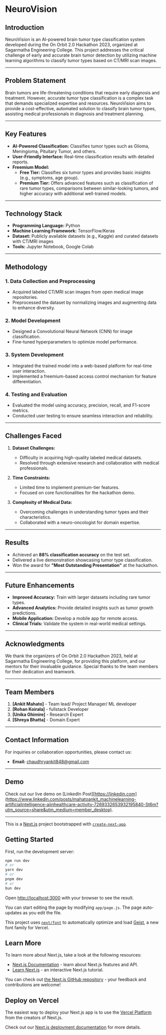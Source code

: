 # NeuroVision

## Introduction
NeuroVision is an AI-powered brain tumor type classification system developed during the On Orbit 2.0 Hackathon 2023, organized at Sagarmatha Engineering College. This project addresses the critical challenge of early and accurate brain tumor detection by utilizing machine learning algorithms to classify tumor types based on CT/MRI scan images.

---

## Problem Statement
Brain tumors are life-threatening conditions that require early diagnosis and treatment. However, accurate tumor type classification is a complex task that demands specialized expertise and resources. NeuroVision aims to provide a cost-effective, automated solution to classify brain tumor types, assisting medical professionals in diagnosis and treatment planning.

---

## Key Features
- **AI-Powered Classification:** Classifies tumor types such as Glioma, Meningioma, Pituitary Tumor, and others.
- **User-Friendly Interface:** Real-time classification results with detailed reports.
- **Freemium Model:**
  - **Free Tier:** Classifies six tumor types and provides basic insights (e.g., symptoms, age group).
  - **Premium Tier:** Offers advanced features such as classification of rare tumor types, comparisons between similar-looking tumors, and higher accuracy with additional well-trained models.

---

## Technology Stack
- **Programming Language:** Python
- **Machine Learning Framework:** TensorFlow/Keras
- **Dataset:** Publicly available datasets (e.g., Kaggle) and curated datasets with CT/MRI images
- **Tools:** Jupyter Notebook, Google Colab

---

## Methodology
### 1. **Data Collection and Preprocessing**
   - Acquired labeled CT/MRI scan images from open medical image repositories.
   - Preprocessed the dataset by normalizing images and augmenting data to enhance diversity.

### 2. **Model Development**
   - Designed a Convolutional Neural Network (CNN) for image classification.
   - Fine-tuned hyperparameters to optimize model performance.

### 3. **System Development**
   - Integrated the trained model into a web-based platform for real-time user interaction.
   - Implemented a freemium-based access control mechanism for feature differentiation.

### 4. **Testing and Evaluation**
   - Evaluated the model using accuracy, precision, recall, and F1-score metrics.
   - Conducted user testing to ensure seamless interaction and reliability.

---

## Challenges Faced
1. **Dataset Challenges:**
   - Difficulty in acquiring high-quality labeled medical datasets.
   - Resolved through extensive research and collaboration with medical professionals.

2. **Time Constraints:**
   - Limited time to implement premium-tier features.
   - Focused on core functionalities for the hackathon demo.

3. **Complexity of Medical Data:**
   - Overcoming challenges in understanding tumor types and their characteristics.
   - Collaborated with a neuro-oncologist for domain expertise.

---

## Results
- Achieved an **88% classification accuracy** on the test set.
- Delivered a live demonstration showcasing tumor type classification.
- Won the award for **"Most Outstanding Presentation"** at the hackathon.

---

## Future Enhancements
- **Improved Accuracy:** Train with larger datasets including rare tumor types.
- **Advanced Analytics:** Provide detailed insights such as tumor growth predictions.
- **Mobile Application:** Develop a mobile app for remote access.
- **Clinical Trials:** Validate the system in real-world medical settings.

---

## Acknowledgments
We thank the organizers of On Orbit 2.0 Hackathon 2023, held at Sagarmatha Engineering College, for providing this platform, and our mentors for their invaluable guidance. Special thanks to the team members for their dedication and teamwork.

---

## Team Members
1. **[Ankit Mahato]** - Team lead/ Project Manager/ ML developer
2. **[Rohan Koirala]** - fullstack Developer
3. **[Unika Ghimire]** - Research Expert
4. **[Shreya Bhatta]** - Domain Expert

---

## Contact Information
For inquiries or collaboration opportunities, please contact us:
- **Email:** chaudhryankit848@gmail.com

---

## Demo
Check out our live demo on [LinkedIn Post][https://linkedin.com](https://www.linkedin.com/posts/mahatoankit_machinelearning-artificialintelligence-aiinhealthcare-activity-7269332653932195840-St6m?utm_source=share&utm_medium=member_desktop).

---

This is a [Next.js](https://nextjs.org) project bootstrapped with [`create-next-app`](https://github.com/vercel/next.js/tree/canary/packages/create-next-app).

## Getting Started

First, run the development server:

```bash
npm run dev
# or
yarn dev
# or
pnpm dev
# or
bun dev
```

Open [http://localhost:3000](http://localhost:3000) with your browser to see the result.

You can start editing the page by modifying `app/page.js`. The page auto-updates as you edit the file.

This project uses [`next/font`](https://nextjs.org/docs/app/building-your-application/optimizing/fonts) to automatically optimize and load [Geist](https://vercel.com/font), a new font family for Vercel.

## Learn More

To learn more about Next.js, take a look at the following resources:

- [Next.js Documentation](https://nextjs.org/docs) - learn about Next.js features and API.
- [Learn Next.js](https://nextjs.org/learn) - an interactive Next.js tutorial.

You can check out [the Next.js GitHub repository](https://github.com/vercel/next.js) - your feedback and contributions are welcome!

## Deploy on Vercel

The easiest way to deploy your Next.js app is to use the [Vercel Platform](https://vercel.com/new?utm_medium=default-template&filter=next.js&utm_source=create-next-app&utm_campaign=create-next-app-readme) from the creators of Next.js.

Check out our [Next.js deployment documentation](https://nextjs.org/docs/app/building-your-application/deploying) for more details.
